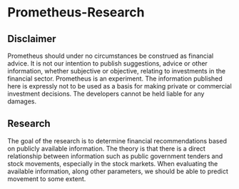 # Prometheus-Research
## Disclaimer 
Prometheus should under no circumstances be construed as financial advice. It is not our intention to publish suggestions, advice or other information, whether subjective or objective, relating to investments in the financial sector. Prometheus is an experiment. The information published here is expressly not to be used as a basis for making private or commercial investment decisions. 
The developers cannot be held liable for any damages.

## Research 
The goal of the research is to determine financial recommendations based on publicly available information.
The theory is that there is a direct relationship between information such as public government tenders and stock movements, especially in the stock markets. When evaluating the available information, along other parameters, we should be able to predict movement to some extent.
